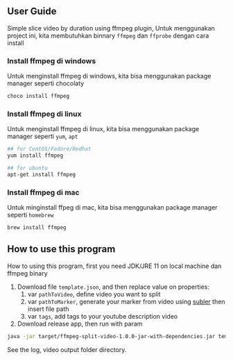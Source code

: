 ## User Guide

Simple slice video by duration using ffmpeg plugin, Untuk menggunakan project ini, kita membutuhkan binnary `ffmpeg` dan `ffprobe` dengan cara install

### Install ffmpeg di windows

Untuk menginstall ffmpeg di windows, kita bisa menggunakan package manager seperti chocolaty

```powershell
choco install ffmpeg
```

### Install ffmpeg di linux

Untuk menginstall ffmpeg di linux, kita bisa menggunakan package manager seperti `yum`, `apt`

```bash
## for CentOS/Fedore/Redhat
yum install ffmpeg

## for ubuntu
apt-get install ffmpeg
```

### Install ffmpeg di mac

Untuk minginstall ffpeg di mac, kita bisa menggunakan package manager seperti `homebrew`

```bash
brew install ffmpeg
```

## How to use this program

How to using this program, first you need JDK/JRE 11 on local machine dan ffmpeg binary

1. Download file `template.json`, and then replace value on properties:
   1. var `pathToVideo`, define video you want to split
   2. var `pathToMarker`, generate your marker from video using [subler](https://subler.org/) then insert file path
   5. var `tags`, add tags to your youtube description video
2. Download release app, then run with param

```bash
java -jar target/ffmpeg-split-video-1.0.0-jar-with-dependencies.jar template.json
```

See the log, video output folder directory.
